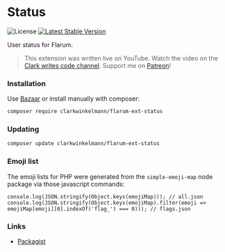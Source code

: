 # Status

![License](https://img.shields.io/badge/license-MIT-blue.svg) [![Latest Stable Version](https://img.shields.io/packagist/v/clarkwinkelmann/flarum-ext-status.svg)](https://packagist.org/packages/clarkwinkelmann/flarum-ext-status)

User status for Flarum.

> This extension was written live on YouTube. Watch the video on the [Clark writes code channel](https://www.youtube.com/watch?v=iRVyF6BuotY). Support me on [Patreon](https://www.patreon.com/clark_writes_code)!

### Installation

Use [Bazaar](https://discuss.flarum.org/d/5151-flagrow-bazaar-the-extension-marketplace) or install manually with composer:

```sh
composer require clarkwinkelmann/flarum-ext-status
```

### Updating

```sh
composer update clarkwinkelmann/flarum-ext-status
```

### Emoji list

The emoji lists for PHP were generated from the `simple-emoji-map` node package via those javascript commands:

```
console.log(JSON.stringify(Object.keys(emojiMap))); // all.json
console.log(JSON.stringify(Object.keys(emojiMap).filter(emoji => emojiMap[emoji][0].indexOf('flag_') === 0))); // flags.json
```

### Links

- [Packagist](https://packagist.org/packages/clarkwinkelmann/flarum-ext-status)

